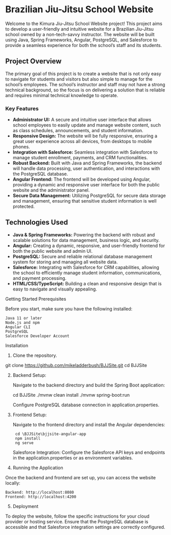 # Brazilian Jiu-Jitsu School Website

Welcome to the Kimura Jiu-Jitsu School Website project! This project aims to develop a user-friendly and intuitive website for a Brazilian Jiu-Jitsu school owned by a non-tech-savvy instructor. The website will be built using Java, Spring Frameworks, Angular, PostgreSQL, and Salesforce to provide a seamless experience for both the school’s staff and its students.

## Project Overview

The primary goal of this project is to create a website that is not only easy to navigate for students and visitors but also simple to manage for the school’s employees. The school’s instructor and staff may not have a strong technical background, so the focus is on delivering a solution that is reliable and requires minimal technical knowledge to operate.

### Key Features

- **Administrator UI:** A secure and intuitive user interface that allows school employees to easily update and manage website content, such as class schedules, announcements, and student information.
- **Responsive Design:** The website will be fully responsive, ensuring a great user experience across all devices, from desktops to mobile phones.
- **Integration with Salesforce:** Seamless integration with Salesforce to manage student enrollment, payments, and CRM functionalities.
- **Robust Backend:** Built with Java and Spring Frameworks, the backend will handle data processing, user authentication, and interactions with the PostgreSQL database.
- **Angular Frontend:** The frontend will be developed using Angular, providing a dynamic and responsive user interface for both the public website and the administrator panel.
- **Secure Data Management:** Utilizing PostgreSQL for secure data storage and management, ensuring that sensitive student information is well protected.

## Technologies Used

- **Java & Spring Frameworks:** Powering the backend with robust and scalable solutions for data management, business logic, and security.
- **Angular:** Creating a dynamic, responsive, and user-friendly frontend for both the public website and admin UI.
- **PostgreSQL:** Secure and reliable relational database management system for storing and managing all website data.
- **Salesforce:** Integrating with Salesforce for CRM capabilities, allowing the school to efficiently manage student information, communications, and payment processing.
- **HTML/CSS/TypeScript:** Building a clean and responsive design that is easy to navigate and visually appealing.

Getting Started
Prerequisites

Before you start, make sure you have the following installed:

    Java 11 or later
    Node.js and npm
    Angular CLI
    PostgreSQL
    Salesforce Developer Account

Installation

1. Clone the repository.
   
git clone https://github.com/mikeladderbush/BJJSite.git
cd BJJSite


2. Backend Setup:

    Navigate to the backend directory and build the Spring Boot application:

    cd BJJSite
    ./mvnw clean install
    ./mvnw spring-boot:run

    Configure PostgreSQL database connection in application.properties.

3. Frontend Setup:

    Navigate to the frontend directory and install the Angular dependencies:
   
        cd \BJJSite\bjjsite-angular-app
        npm install
        ng serve

    Salesforce Integration:
        Configure the Salesforce API keys and endpoints in the application.properties or as environment variables.

4. Running the Application

Once the backend and frontend are set up, you can access the website locally:

    Backend: http://localhost:8080
    Frontend: http://localhost:4200

5. Deployment

To deploy the website, follow the specific instructions for your cloud provider or hosting service. Ensure that the PostgreSQL database is accessible and that Salesforce integration settings are correctly configured.
